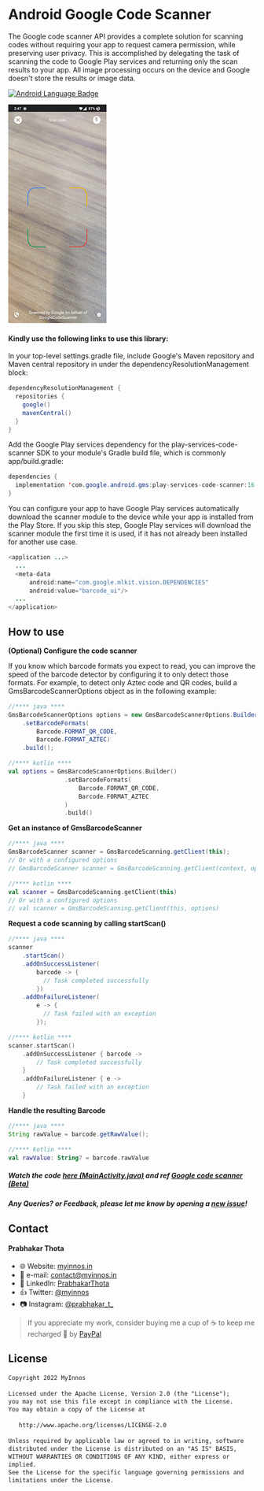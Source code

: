 # Android Google Code Scanner
The Google code scanner API provides a complete solution for scanning codes without requiring your app to request camera permission, while preserving user privacy. This is accomplished by delegating the task of scanning the code to Google Play services and returning only the scan results to your app. All image processing occurs on the device and Google doesn't store the results or image data.

<a href="#"><img alt="Android Language Badge" src="https://badgen.net/badge/OS/Android?icon=https://raw.githubusercontent.com/androiddevnotes/awesome-jetpack-compose-android-apps/master/assets/android.svg&color=3ddc84"/></a>

 ![Android-Google Code Scanner - Example](https://raw.githubusercontent.com/myinnos/Android-Google-Code-Scanner/main/photo1652692783_1.jpeg)
  
#### Kindly use the following links to use this library:

In your top-level settings.gradle file, include Google's Maven repository and Maven central repository in under the dependencyResolutionManagement block:

```java
dependencyResolutionManagement {
  repositories {
    google()
    mavenCentral()
  }
}
```
Add the Google Play services dependency for the play-services-code-scanner SDK to your module's Gradle build file, which is commonly app/build.gradle:
```java
dependencies {
  implementation 'com.google.android.gms:play-services-code-scanner:16.0.0-beta1'
}
``` 
You can configure your app to have Google Play services automatically download the scanner module to the device while your app is installed from the Play Store. If you skip this step, Google Play services will download the scanner module the first time it is used, if it has not already been installed for another use case.
```java
<application ...>
  ...
  <meta-data
      android:name="com.google.mlkit.vision.DEPENDENCIES"
      android:value="barcode_ui"/>
  ...
</application>
``` 

How to use
-----
**(Optional) Configure the code scanner**

If you know which barcode formats you expect to read, you can improve the speed of the barcode detector by configuring it to only detect those formats. For example, to detect only Aztec code and QR codes, build a GmsBarcodeScannerOptions object as in the following example:

```java
//**** java ****
GmsBarcodeScannerOptions options = new GmsBarcodeScannerOptions.Builder()
    .setBarcodeFormats(
        Barcode.FORMAT_QR_CODE,
        Barcode.FORMAT_AZTEC)
    .build();
```
```kotlin
//**** kotlin ****
val options = GmsBarcodeScannerOptions.Builder()
                .setBarcodeFormats(
                    Barcode.FORMAT_QR_CODE,
                    Barcode.FORMAT_AZTEC
                )
                .build()
```             
**Get an instance of GmsBarcodeScanner**
```java
//**** java ****
GmsBarcodeScanner scanner = GmsBarcodeScanning.getClient(this);
// Or with a configured options
// GmsBarcodeScanner scanner = GmsBarcodeScanning.getClient(context, options);
```
```kotlin
//**** kotlin ****
val scanner = GmsBarcodeScanning.getClient(this)
// Or with a configured options
// val scanner = GmsBarcodeScanning.getClient(this, options)
```
**Request a code scanning by calling startScan()**
```java
//**** java ****
scanner
    .startScan()
    .addOnSuccessListener(
        barcode -> {
          // Task completed successfully
        })
    .addOnFailureListener(
        e -> {
          // Task failed with an exception
        });
```
```kotlin
//**** kotlin ****
scanner.startScan()
    .addOnSuccessListener { barcode ->
        // Task completed successfully
    }
    .addOnFailureListener { e ->
        // Task failed with an exception
    }
```
**Handle the resulting Barcode**
```java
//**** java ****
String rawValue = barcode.getRawValue();
```
```kotlin
//**** kotlin ****
val rawValue: String? = barcode.rawValue
```
##### Watch the code [here (MainActivity.java)](https://github.com/myinnos/Android-Google-Code-Scanner/blob/main/app/src/main/java/in/myinnos/googlecodescanner/MainActivity.java) and ref [Google code scanner (Beta)](https://developers.google.com/ml-kit/code-scanner)

##### Any Queries? or Feedback, please let me know by opening a [new issue](https://github.com/myinnos/Android-Google-Code-Scanner/issues/new)!

## Contact
#### Prabhakar Thota
* :globe_with_meridians: Website: [myinnos.in](http://www.myinnos.in "Prabhakar Thota")
* :email: e-mail: contact@myinnos.in
* :mag_right: LinkedIn: [PrabhakarThota](https://www.linkedin.com/in/prabhakarthota "Prabhakar Thota on LinkedIn")
* :thumbsup: Twitter: [@myinnos](https://twitter.com/myinnos "Prabhakar Thota on twitter")    
* :camera: Instagram: [@prabhakar_t_](https://www.instagram.com/prabhakar_t_/ "Prabhakar Thota on Instagram")   

> If you appreciate my work, consider buying me a cup of :coffee: to keep me recharged :metal: by [PayPal](https://www.paypal.me/fansfolio)

License
-------

    Copyright 2022 MyInnos

    Licensed under the Apache License, Version 2.0 (the "License");
    you may not use this file except in compliance with the License.
    You may obtain a copy of the License at

       http://www.apache.org/licenses/LICENSE-2.0

    Unless required by applicable law or agreed to in writing, software
    distributed under the License is distributed on an "AS IS" BASIS,
    WITHOUT WARRANTIES OR CONDITIONS OF ANY KIND, either express or implied.
    See the License for the specific language governing permissions and
    limitations under the License.
